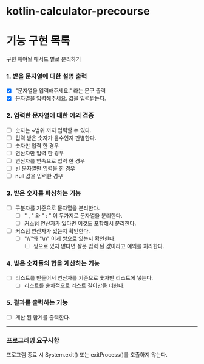 # kotlin-calculator-precourse
# 기능 구현 목록
구현 해야될 매서드 별로   분리하기

### 1. 받을 문자열에 대한 설명 출력
- [x] "문자열을 입력해주세요." 라는 문구 출력
- [x] 문자열을 입력해주세요. 값을 입력받는다.

### 2. 입력한 문자열에 대한 예외 검증
- [ ] 숫자는 ~범위 까지 입력할 수 있다.
- [ ] 입력 받은 숫자가 음수인지 판별한다.
- [ ] 숫자만 입력 한 경우
- [ ] 연산자만 입력 한 경우
- [ ] 연산자를 연속으로 입력 한 경우
- [ ] 빈 문자열만 입력을 한 경우
- [ ] null 값을 입력한 경우

### 3. 받은 숫자를 파싱하는 기능
- [ ] 구분자를 기준으로 문자열을 분리한다.
    - [ ] " , " 와 " : " 이 두가지로 문자열을 분리한다.
    - [ ] 커스텀 연산자가 있다면 이것도 포함해서 분리한다.
- [ ] 커스텀 연산자가 있는지 확인한다.
    - [ ] "//"와 "\n" 이게 쌍으로 있는지 확인한다.
      -  [ ] 쌍으로 있지 않다면 잘못 입력 된 값이라고 예외를 처리한다. 
### 4. 받은 숫자들의 합을 계산하는 기능
- [ ] 리스트를 만들어서 연산자를 기준으로 숫자만 리스트에 넣는다.
   - [ ] 리스트를 순차적으로 리스트 길이만큼 더한다.
### 5. 결과를 출력하는 기능
- [ ] 계산 된 합계를 출력한다.

-----
### 프로그래밍 요구사항
프로그램 종료 시 System.exit() 또는 exitProcess()를 호출하지 않는다.

